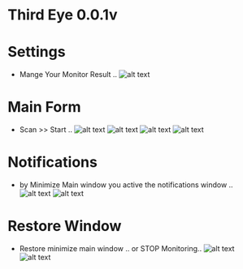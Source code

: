 # Third Eye 0.0.1v

# Settings
* Mange Your Monitor Result .. 
![alt text](https://raw.githubusercontent.com/ServerDotApk/3rdEye/master/img/settings.JPG)

# Main Form
* Scan >> Start .. 
![alt text](https://raw.githubusercontent.com/ServerDotApk/3rdEye/master/img/MainForm.JPG)
![alt text](https://raw.githubusercontent.com/ServerDotApk/3rdEye/master/img/MainForm1.JPG)
![alt text](https://raw.githubusercontent.com/ServerDotApk/3rdEye/master/img/MainForm2.JPG)
![alt text](https://raw.githubusercontent.com/ServerDotApk/3rdEye/master/img/MainForm3.JPG)

# Notifications
* by Minimize Main window you active the notifications window .. 
![alt text](https://raw.githubusercontent.com/ServerDotApk/3rdEye/master/img/notify.JPG)
![alt text](https://raw.githubusercontent.com/ServerDotApk/3rdEye/master/img/notify1.JPG)

# Restore Window 
* Restore minimize main window .. or STOP Monitoring..
![alt text](https://raw.githubusercontent.com/ServerDotApk/3rdEye/master/img/noti.JPG)
![alt text](https://raw.githubusercontent.com/ServerDotApk/3rdEye/master/img/noti1.JPG)





